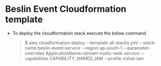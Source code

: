 # Beslin Event Cloudformation template

- To deploy the cloudformation stack execute the below command
  >$ aws cloudformation deploy --template all-stacks.yml --stack-name beslin-event-service --region ap-south-1 --parameter-overrides ApplicationName=stream-rustic-web-service  --capabilities CAPABILITY_NAMED_IAM --profile vishal-iam
